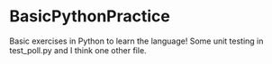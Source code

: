 # BasicPythonPractice

Basic exercises in Python to learn the language!  Some unit testing in test_poll.py and I think one other file.
